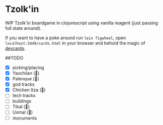 # Tzolk'in
WIP Tzolk'in boardgame in clojurescript using vanilla reagent (just passing full state around).

If you want to have a poke around run `lein figwheel`, open
`localhost:3449/cards.html` in your browser and behold the magic of
[devcards](https://github.com/bhauman/devcards).

##TODO
 - [x] picking/placing
 - [x] Yaxchilan (🍈)
 - [x] Palenque (🍏)
 - [x] god tracks
 - [x] Chichen Itza (🍇)
 - [ ] tech tracks
 - [ ] buildings
 - [ ] Tikal (🍓)
 - [ ] Uxmal (🍋)
 - [ ] monuments
